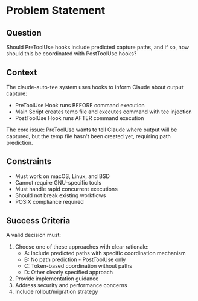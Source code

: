 # Problem Statement

## Question
Should PreToolUse hooks include predicted capture paths, and if so, how should this be coordinated with PostToolUse hooks?

## Context
The claude-auto-tee system uses hooks to inform Claude about output capture:
- PreToolUse Hook runs BEFORE command execution
- Main Script creates temp file and executes command with tee injection
- PostToolUse Hook runs AFTER command execution

The core issue: PreToolUse wants to tell Claude where output will be captured, but the temp file hasn't been created yet, requiring path prediction.

## Constraints
- Must work on macOS, Linux, and BSD
- Cannot require GNU-specific tools
- Must handle rapid concurrent executions
- Should not break existing workflows
- POSIX compliance required

## Success Criteria
A valid decision must:
1. Choose one of these approaches with clear rationale:
   - A: Include predicted paths with specific coordination mechanism
   - B: No path prediction - PostToolUse only
   - C: Token-based coordination without paths
   - D: Other clearly specified approach
2. Provide implementation guidance
3. Address security and performance concerns
4. Include rollout/migration strategy